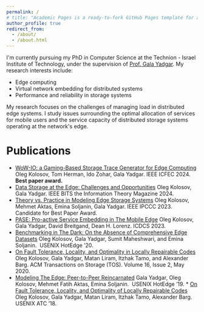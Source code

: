```yaml
---
permalink: /
# title: "Academic Pages is a ready-to-fork GitHub Pages template for academic personal websites"
author_profile: true
redirect_from: 
  - /about/
  - /about.html
---
```

I'm currently pursuing my PhD in Computer Science at the Technion - Israel Institute of Technology, under the supervision of [Prof. Gala Yadgar](https://gala.cswp.cs.technion.ac.il/).
My research interests include:
* Edge computing
* Virtual network embedding for distributed systems
* Performance and reliability in storage systems

My research focuses on the challenges of managing load in distributed edge systems. I study issues surrounding the optimal allocation of services for mobile users and the service capacity of distributed storage systems operating at the network's edge.

Publications
======
* [WoW-IO: a Gaming-Based Storage Trace Generator for Edge Computing](https://kolosov.cswp.cs.technion.ac.il/wp-content/uploads/sites/156/2024/05/WoW_IO__copy_.pdf)
Oleg Kolosov, Tom Herman, Ido Zohar, Gala Yadgar. IEEE ICFEC 2024.
**Best paper award.**
* [Data Storage at the Edge: Challenges and Opportunities](https://ieeexplore.ieee.org/abstract/document/10423241)
Oleg Kolosov, Gala Yadgar. IEEE BITS the Information Theory Magazine 2024.
* [Theory vs. Practice in Modeling Edge Storage Systems](https://arxiv.org/pdf/2308.12115.pdf)
Oleg Kolosov, Mehmet Aktas, Emina Soljanin, Gala Yadgar. IEEE IPCCC 2023.
Candidate for Best Paper Award.
* [PASE: Pro-active Service Embedding in The Mobile Edge](https://kolosov.cswp.cs.technion.ac.il/wp-content/uploads/sites/156/2023/08/PASE_ICDCS_23__arxiv_.pdf)
Oleg Kolosov, Gala Yadgar, David Breitgand, Dean H. Lorenz. ICDCS 2023.
* [Benchmarking in The Dark: On the Absence of Comprehensive Edge Datasets](https://gala.cswp.cs.technion.ac.il/wp-content/uploads/sites/52/2020/05/hotedge20-final86.pdf)
Oleg Kolosov, Gala Yadgar, Sumit Maheshwari, and Emina Soljanin.  USENIX HotEdge ’20.
* [On Fault Tolerance, Locality, and Optimality in Locally Repairable Codes](https://doi.org/10.1145/3381832)
Oleg Kolosov, Gala Yadgar, Matan Liram, Itzhak Tamo, and Alexander Barg. ACM Transactions on Storage (TOS). Volume 16, Issue 2, May 2020.
* [Modeling The Edge: Peer-to-Peer Reincarnated](https://www.usenix.org/conference/hotedge19/presentation/yadgar)
Gala Yadgar, Oleg Kolosov, Mehmet Fatih Aktas, Emina Soljanin.  USENIX HotEdge ’19.
* [On Fault Tolerance, Locality, and Optimality of Locally Repairable Codes](https://www.usenix.org/conference/atc18/presentation/kolosov)
Oleg Kolosov, Gala Yadgar, Matan Liram, Itzhak Tamo, Alexander Barg. USENIX ATC ’18.
